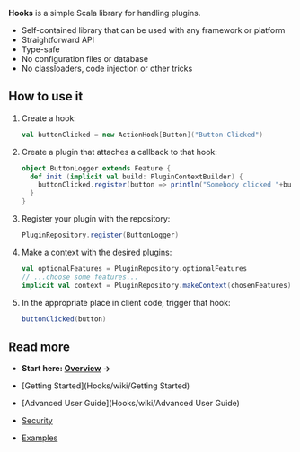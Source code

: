 **Hooks** is a simple Scala library for handling plugins.

* Self-contained library that can be used with any framework or platform
* Straightforward API
* Type-safe
* No configuration files or database
* No classloaders, code injection or other tricks

## How to use it
1. Create a hook:

    ```scala
    val buttonClicked = new ActionHook[Button]("Button Clicked")
    ```

2. Create a plugin that attaches a callback to that hook:

    ```scala
    object ButtonLogger extends Feature {
      def init (implicit val build: PluginContextBuilder) {
        buttonClicked.register(button => println("Somebody clicked "+button.name))
      }
    }
    ```

3. Register your plugin with the repository:

    ```scala
    PluginRepository.register(ButtonLogger)
    ```

4. Make a context with the desired plugins:

    ```scala
    val optionalFeatures = PluginRepository.optionalFeatures
    // ...choose some features...
    implicit val context = PluginRepository.makeContext(chosenFeatures)
    ```

5. In the appropriate place in client code, trigger that hook:

    ```scala
    buttonClicked(button)
    ```

## Read more
- **Start here: [Overview](Hooks/wiki/Overview) &rarr;**

- [Getting Started](Hooks/wiki/Getting Started)

- [Advanced User Guide](Hooks/wiki/Advanced User Guide)

- [Security](Hooks/wiki/Security)

- [Examples](Hooks/wiki/Examples)
